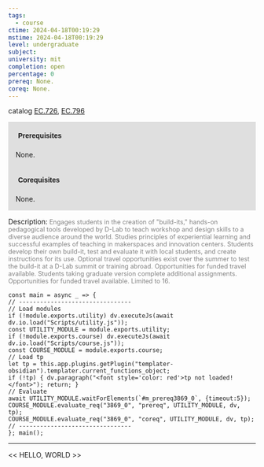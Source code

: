 ```yaml
---
tags:
  - course
ctime: 2024-04-18T00:19:29
mstime: 2024-04-18T00:19:29
level: undergraduate
subject: 
university: mit
completion: open
percentage: 0
prereq: None.
coreq: None.
---
```


catalog [EC.726](http://student.mit.edu/catalog/mECa.html#EC.726), [EC.796](http://student.mit.edu/catalog/mECa.html#EC.796)

<span style="display: block; padding: 15px; background-color: rgb(100, 100, 100, 0.2);"><font id="m_prereq3869_0" style="display: block; font-family: Arial, sans-serif; font-weight: bold; padding: 5px">Prerequisites</font><br><span id="prereq3869_0">None.</span></span>
<span style="display: block; padding: 15px; background-color: rgb(100, 100, 100, 0.2);"><font id="m_coreq3869_0" style="display: block; font-family: Arial, sans-serif; font-weight: bold; padding: 5px">Corequisites</font><br><span id="coreq3869_0">None.</span></span>

<font style="">Description:</font>
<font style="color: grey; font-size: 0.8rem;">Engages students in the creation of "build-its," hands-on pedagogical tools developed by D-Lab to teach workshop and design skills to a diverse audience around the world. Studies principles of experiential learning and successful examples of teaching in makerspaces and innovation centers. Students develop their own build-it, test and evaluate it with local students, and create instructions for its use. Optional travel opportunities exist over the summer to test the build-it at a D-Lab summit or training abroad. Opportunities for funded travel available. Students taking graduate version complete additional assignments. Opportunities for funded travel available. Limited to 16.</font>

```dataviewjs
const main = async _ => {
// --------------------------------
// Load modules
if (!module.exports.utility) dv.executeJs(await dv.io.load("Scripts/utility.js"));
const UTILITY_MODULE = module.exports.utility;
if (!module.exports.course) dv.executeJs(await dv.io.load("Scripts/course.js"));
const COURSE_MODULE = module.exports.course;
// Load tp
let tp = this.app.plugins.getPlugin("templater-obsidian").templater.current_functions_object;
if (!tp) { dv.paragraph("<font style='color: red'>tp not loaded!</font>"); return; }
// Evaluate
await UTILITY_MODULE.waitForElements(`#m_prereq3869_0`, {timeout:5});
COURSE_MODULE.evaluate_req("3869_0", "prereq", UTILITY_MODULE, dv, tp);
COURSE_MODULE.evaluate_req("3869_0", "coreq", UTILITY_MODULE, dv, tp);
// --------------------------------
}; main();
```

---

<< HELLO, WORLD >>
